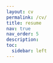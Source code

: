 ```yaml
---
layout: cv
permalink: /cv/
title: resume 
nav: true
nav_order: 5
description: 
toc:
  sidebar: left
---
```

<!-- cv_pdf: > example.pdf # you can also use external links here -->
